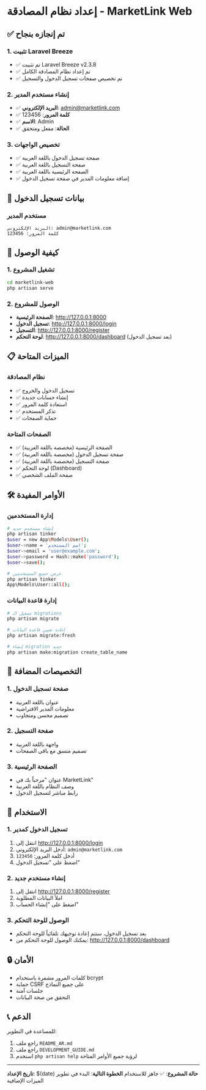# إعداد نظام المصادقة - MarketLink Web

## ✅ تم إنجازه بنجاح

### 1. تثبيت Laravel Breeze
- ✅ تم تثبيت Laravel Breeze v2.3.8
- ✅ تم إعداد نظام المصادقة الكامل
- ✅ تم تخصيص صفحات تسجيل الدخول والتسجيل

### 2. إنشاء مستخدم المدير
- ✅ **البريد الإلكتروني**: admin@marketlink.com
- ✅ **كلمة المرور**: 123456
- ✅ **الاسم**: Admin
- ✅ **الحالة**: مفعل ومتحقق

### 3. تخصيص الواجهات
- ✅ صفحة تسجيل الدخول باللغة العربية
- ✅ صفحة التسجيل باللغة العربية
- ✅ الصفحة الرئيسية باللغة العربية
- ✅ إضافة معلومات المدير في صفحة تسجيل الدخول

## 🔐 بيانات تسجيل الدخول

### مستخدم المدير
```
البريد الإلكتروني: admin@marketlink.com
كلمة المرور: 123456
```

## 🚀 كيفية الوصول

### 1. تشغيل المشروع
```bash
cd marketlink-web
php artisan serve
```

### 2. الوصول للمشروع
- **الصفحة الرئيسية**: http://127.0.0.1:8000
- **تسجيل الدخول**: http://127.0.0.1:8000/login
- **التسجيل**: http://127.0.0.1:8000/register
- **لوحة التحكم**: http://127.0.0.1:8000/dashboard (بعد تسجيل الدخول)

## 📋 الميزات المتاحة

### نظام المصادقة
- ✅ تسجيل الدخول والخروج
- ✅ إنشاء حسابات جديدة
- ✅ استعادة كلمة المرور
- ✅ تذكر المستخدم
- ✅ حماية الصفحات

### الصفحات المتاحة
- ✅ الصفحة الرئيسية (مخصصة باللغة العربية)
- ✅ صفحة تسجيل الدخول (مخصصة باللغة العربية)
- ✅ صفحة التسجيل (مخصصة باللغة العربية)
- ✅ لوحة التحكم (Dashboard)
- ✅ صفحة الملف الشخصي

## 🛠️ الأوامر المفيدة

### إدارة المستخدمين
```bash
# إنشاء مستخدم جديد
php artisan tinker
$user = new App\Models\User();
$user->name = 'اسم المستخدم';
$user->email = 'user@example.com';
$user->password = Hash::make('password');
$user->save();

# عرض جميع المستخدمين
php artisan tinker
App\Models\User::all();
```

### إدارة قاعدة البيانات
```bash
# تشغيل الـ migrations
php artisan migrate

# إعادة تعيين قاعدة البيانات
php artisan migrate:fresh

# إنشاء migration جديد
php artisan make:migration create_table_name
```

## 🔧 التخصيصات المضافة

### 1. صفحة تسجيل الدخول
- عنوان باللغة العربية
- معلومات المدير الافتراضية
- تصميم محسن ومتجاوب

### 2. صفحة التسجيل
- واجهة باللغة العربية
- تصميم متسق مع باقي الصفحات

### 3. الصفحة الرئيسية
- عنوان "مرحباً بك في MarketLink"
- وصف النظام باللغة العربية
- رابط مباشر لتسجيل الدخول

## 📱 الاستخدام

### 1. تسجيل الدخول كمدير
1. انتقل إلى http://127.0.0.1:8000/login
2. أدخل البريد الإلكتروني: `admin@marketlink.com`
3. أدخل كلمة المرور: `123456`
4. اضغط على "تسجيل الدخول"

### 2. إنشاء مستخدم جديد
1. انتقل إلى http://127.0.0.1:8000/register
2. املأ البيانات المطلوبة
3. اضغط على "إنشاء الحساب"

### 3. الوصول للوحة التحكم
- بعد تسجيل الدخول، ستتم إعادة توجيهك تلقائياً للوحة التحكم
- يمكنك الوصول للوحة التحكم من: http://127.0.0.1:8000/dashboard

## 🔒 الأمان

- كلمات المرور مشفرة باستخدام bcrypt
- حماية CSRF على جميع النماذج
- جلسات آمنة
- التحقق من صحة البيانات

## 📞 الدعم

للمساعدة في التطوير:
1. راجع ملف `README_AR.md`
2. راجع ملف `DEVELOPMENT_GUIDE.md`
3. استخدم `php artisan help` لرؤية جميع الأوامر المتاحة

---
**تاريخ الإعداد**: $(date)
**حالة المشروع**: ✅ جاهز للاستخدام
**الخطوة التالية**: البدء في تطوير الميزات الإضافية

